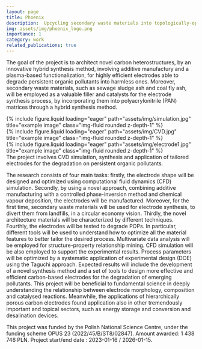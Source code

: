 ```yaml
---
layout: page
title: Phoenix
description:  Upcycling secondary waste materials into topologically-optimized hierarchically porous composites to tailor the electrochemical degradation pathway of persistent organic pollutants
img: assets/img/phoenix_logo.png
importance: 1
category: work
related_publications: true
--- 
```


The goal of the project is to architect novel carbon heterostructures, by an innovative hybrid synthesis method, involving additive manufactury and a plasma-based functionalization, for highly efficient electrodes able to degrade persistent organic pollutants into harmless ones. Moreover, secondary waste materials, such as sewage sludge ash and coal fly ash, will be employed as a valuable filler and catalysts for the electrode synthesis process, by incorporating them into polyacrylonitrile (PAN) matrices through a hybrid synthesis method.


<div class="row">
    <div class="col-sm mt-3 mt-md-0">
        {% include figure.liquid loading="eager" path="assets/img/simulation.jpg" title="example image" class="img-fluid rounded z-depth-1" %}
    </div>
    <div class="col-sm mt-3 mt-md-0">
        {% include figure.liquid loading="eager" path="assets/img/CVD.jpg" title="example image" class="img-fluid rounded z-depth-1" %}
    </div>
    <div class="col-sm mt-3 mt-md-0">
        {% include figure.liquid loading="eager" path="assets/img/electrode1.jpg" title="example image" class="img-fluid rounded z-depth-1" %}
    </div>
</div>
<div class="caption">
    The project involves CVD simulation, synthesis and application of tailored electrodes for the degradation on persistent organic pollutants.
</div>

The research consists of four main tasks: firstly, the electrode shape will be designed and optimized using
computational fluid dynamics (CFD) simulation. Secondly, by using a novel approach, combining additive
manufacturing with a controlled phase-inversion method and chemical vapour deposition, the electrodes will
be manufactured. Moreover, for the first time, secondary waste materials will be used for electrode synthesis,
to divert them from landfills, in a circular economy vision. Thirdly, the novel architecture materials will be
characterized by different techniques. Fourthly, the electrodes will be tested to degrade POPs. In particular,
different tools will be used to understand how to optimize all the material features to better tailor the desired
process. Multivariate data analysis will be employed for structure-property relationship mining. CFD
simulation will be also employed to support the experimental results. Process parameters will be optimized by
a systematic application of experimental design (DOE) using the Taguchi approach.
Expected results will include the development of a novel synthesis method and a set of tools to design more
effective and efficient carbon-based electrodes for the degradation of emerging pollutants. This project will be
beneficial to fundamental science in deeply understanding the relationship between electrode morphology,
composition and catalysed reactions. Meanwhile, the applications of hierarchically porous carbon electrodes
found application also in other tremendously important and topical sectors, such as energy storage and
conversion and desalination devices.


<div class="caption">
    This project was funded by the Polish National Science Centre, under the funding scheme OPUS 23 (2022/45/B/ST8/02847). Amount awarded: 1 438 746 PLN. Project start/end date : 2023-01-16 / 2026-01-15.
</div>



